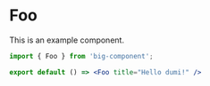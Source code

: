 # Foo

This is an example component.

```jsx
import { Foo } from 'big-component';

export default () => <Foo title="Hello dumi!" />
```
